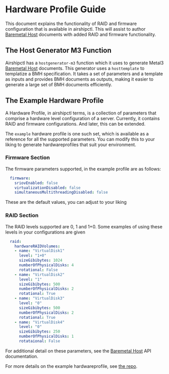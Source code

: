 # Hardware Profile Guide

This document explains the functionality of RAID and firmware configuration
that is available in airshipctl. This will assist to author [Baremetal Host][3]
documents with added RAID and firmware functionality.

## The Host Generator M3 Function

Airshipctl has a `hostgenerator-m3` function which it uses to generate Metal3
[Baremetal Host][3] documents. This generator uses a `hosttemplate` to
templatize a BMH specification. It takes a set of parameters and a template as
inputs and provides BMH documents as outputs, making it easier to generate
a large set of BMH documents efficiently.

## The Example Hardware Profile

A Hardware Profile, in airshipctl terms, is a collection of parameters that
comprise a hardware level configuration of a server. Currently, it contains
RAID and firmware configurations. And later, this can be extended.

The `example` hardware profile is one such set, which is available as a
reference for all the supported parameters. You can modify this to your liking
to generate hardwareprofiles that suit your environment.

### Firmware Section

The firmware parameters supported, in the example profile
are as follows:

``` yaml
  firmware:
    sriovEnabled: false
    virtualizationDisabled: false
    simultaneousMultithreadingDisabled: false
```

These are the default values, you can adjust to your liking

### RAID Section

The RAID levels supported are 0, 1 and 1+0. Some examples
of using these levels in your configurations are given

``` yaml
  raid:
    hardwareRAIDVolumes:
    - name: "VirtualDisk1"
      level: "1+0"
      sizeGibibytes: 1024
      numberOfPhysicalDisks: 4
      rotational: False
    - name: "VirtualDisk2"
      level: "1"
      sizeGibibytes: 500
      numberOfPhysicalDisks: 2
      rotational: True
    - name: "VirtualDisk3"
      level: "0"
      sizeGibibytes: 500
      numberOfPhysicalDisks: 2
      rotational: True
    - name: "VirtualDisk4"
      level: "0"
      sizeGibibytes: 250
      numberOfPhysicalDisks: 1
      rotataional: False
```

For additional detail on these parameters, see the [Baremetal Host][1] API
documentation.

For more details on the example hardwareprofile, see [the repo][2].

[1]: https://github.com/metal3-io/baremetal-operator/blob/master/docs/api.md
[2]: https://opendev.org/airship/airshipctl/src/branch/master/manifests/function/hardwareprofile-example
[3]: https://github.com/metal3-io/baremetal-operator/tree/master/apis/metal3.io/v1alpha1
